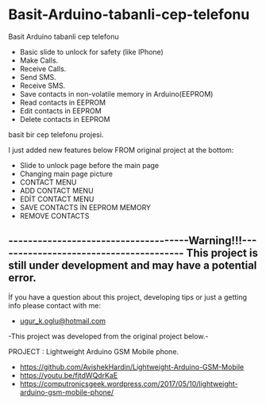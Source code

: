 # Basit-Arduino-tabanli-cep-telefonu
Basit Arduino tabanli cep telefonu

* Basic slide to unlock for safety (like IPhone)
* Make Calls.
* Receive Calls.
* Send SMS.
* Receive SMS.
* Save contacts in non-volatile memory in Arduino(EEPROM)
* Read contacts in EEPROM
* Edit contacts in EEPROM
* Delete contacts in EEPROM

basit bir cep telefonu projesi.



I just added new features below FROM original project at the bottom:

* Slide to unlock page before the main page 
* Changing main page picture
* CONTACT MENU
* ADD CONTACT MENU
* EDİT CONTACT MENU
* SAVE CONTACTS İN EEPROM MEMORY
* REMOVE CONTACTS


-------------------------------------Warning!!!---------------------------------------
This project is still under development and may have a potential error.
-------------------------------------------------------------------------------------------------------------

İf you have a question about this project, developing tips or just a getting info please contact with me: 

* ugur_k.oglu@hotmail.com


-This project was developed from the original project below.-

PROJECT      : Lightweight Arduino GSM Mobile phone.
* https://github.com/AvishekHardin/Lightweight-Arduino-GSM-Mobile
* https://youtu.be/fjtdWQdrKaE
* https://computronicsgeek.wordpress.com/2017/05/10/lightweight-arduino-gsm-mobile-phone/

